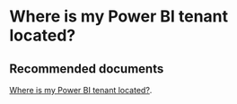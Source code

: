   <properties
	pageTitle="where is my tenant located?"
	description="where is my tenant located?"
	service="microsoft.PowerBIDedicated"
	resource="capacities"
	authors="pjfreitas"
	ms.author="pfreitas"	
	displayOrder="980"
	selfHelpType="generic"
	supportTopicIds="32628174"
	productPesIds="16334"
	cloudEnvironments="public, MoonCake, fairfax" 
	articleId="331752cb-a166-4475-2970-c41318a6987e"
/>

# Where is my Power BI tenant located?

## **Recommended documents**

[Where is my Power BI tenant located?](https://docs.microsoft.com/power-bi/service-admin-where-is-my-tenant-located).<br>